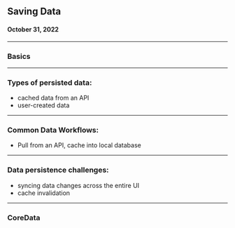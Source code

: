 <!--
_class: lead
_header: '![w:100](images/atlas.svg) <div style="float:right; margin-top:0px; margin-left: 0.3em;">4120/5120</div>'
_footer: Class 20
-->

<style>
section.lead h2 {
  font-size: 1.25rem;
  color: #F05138;
}

section.lead h4 {
  margin-top: -8px;
  font-weight: normal;
}

section.end h1 {
  color: #F05138;
}

</style>

## Saving Data
#### October 31, 2022

---

### Basics

---

### Types of persisted data:

* cached data from an API
* user-created data

---

### Common Data Workflows:

* Pull from an API, cache into local database

---

### Data persistence challenges:

* syncing data changes across the entire UI
* cache invalidation

---

### CoreData
